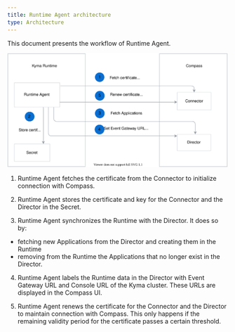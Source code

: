 ```yaml
---
title: Runtime Agent architecture
type: Architecture
---
```


This document presents the workflow of Runtime Agent. 

![Runtime Agent architecture](./assets/runtime-agent-architecture.svg)

1. Runtime Agent fetches the certificate from the Connector to initialize connection with Compass.

2. Runtime Agent stores the certificate and key for the Connector and the Director in the Secret.

3. Runtime Agent synchronizes the Runtime with the Director. It does so by:
 - fetching new Applications from the Director and creating them in the Runtime
 - removing from the Runtime the Applications that no longer exist in the Director. 

4. Runtime Agent labels the Runtime data in the Director with Event Gateway URL and Console URL of the Kyma cluster. These URLs are displayed in the Compass UI. 

5. Runtime Agent renews the certificate for the Connector and the Director to maintain connection with Compass. This only happens if the remaining validity period for the certificate passes a certain threshold. 
